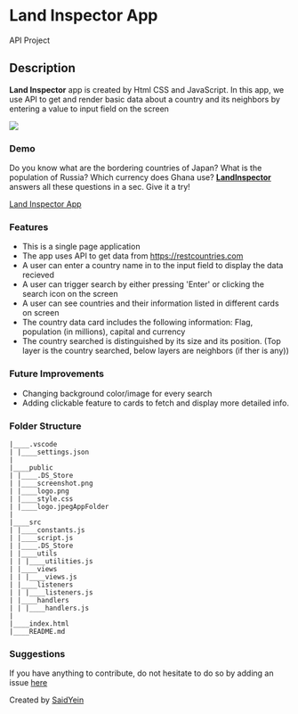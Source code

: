 # Land Inspector App

API Project

## Description

<p><strong>Land Inspector</strong> app is created by Html CSS and JavaScript. In this app, we use API to get and render basic data about a country and its neighbors by entering a value to input field on the screen</p>
<image src="./public/screenshot.png"></image>

### Demo

<p>Do you know what are the bordering countries of Japan? What is the population of Russia? Which currency does Ghana use? <strong><a href="https://saidyein.github.io/CountryInfo/">LandInspector</a></strong> answers all these questions in a sec. Give it a try!

<a href= "https://saidyein.github.io/CountryInfo/"> Land Inspector App</a>

### Features

- This is a single page application
- The app uses API to get data from <a href="<https://restcountries.com>/">https://restcountries.com</a>
- A user can enter a country name in to the input field to display the data recieved
- A user can trigger search by either pressing 'Enter' or clicking the search icon on the screen
- A user can see countries and their information listed in different cards on screen
- The country data card includes the following information: Flag, population (in millions), capital and currency
- The country searched is distinguished by its size and its position. (Top layer is the country searched, below layers are neighbors (if ther is any))

### Future Improvements

- Changing background color/image for every search
- Adding clickable feature to cards to fetch and display more detailed info.

### Folder Structure

```
|____.vscode
| |____settings.json
|
|____public
| |____.DS_Store
| |____screenshot.png
| |____logo.png
| |____style.css
| |____logo.jpegAppFolder
|
|____src
| |____constants.js
| |____script.js
| |____.DS_Store
| |____utils
| | |____utilities.js
| |____views
| | |____views.js
| |____listeners
| | |____listeners.js
| |____handlers
| | |____handlers.js
|
|____index.html
|____README.md

```

### Suggestions

<p>If you have anything to contribute, do not hesitate to do so by adding an issue <a href="https://github.com/SaidYein/CountryInfo/issues">here</a></p>

<footer> Created by <a href="https://github.com/SaidYein">SaidYein</a></footer>
